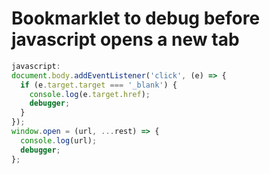 # Bookmarklet to debug before javascript opens a new tab

```js
javascript:
document.body.addEventListener('click', (e) => {
  if (e.target.target === '_blank') {
    console.log(e.target.href);
    debugger;
  }
});
window.open = (url, ...rest) => {
  console.log(url);
  debugger;
};
```
